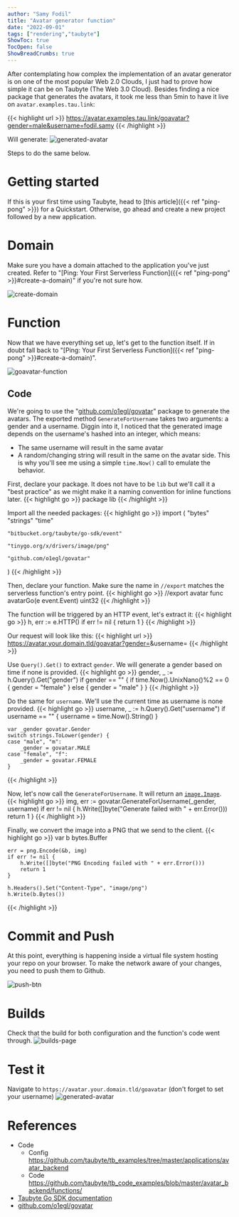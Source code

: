 ```yaml
---
author: "Samy Fodil"
title: "Avatar generator function"
date: "2022-09-01"
tags: ["rendering","taubyte"]
ShowToc: true
TocOpen: false
ShowBreadCrumbs: true
---
```



After contemplating how complex the implementation of an avatar generator is on one of the most popular Web 2.0 Clouds, I just had to prove how simple it can be on Taubyte (The Web 3.0 Cloud). Besides finding a nice package that generates the avatars, it took me less than 5min to have it live on `avatar.examples.tau.link`:

{{< highlight url >}}
https://avatar.examples.tau.link/goavatar?gender=male&username=fodil.samy
{{< /highlight >}}

Will generate:
![generated-avatar](https://avatar.examples.tau.link/goavatar?gender=male&username=fodil.samy)


Steps to do the same below.

# Getting started
If this is your first time using Taubyte, head to [this article]({{< ref "ping-pong" >}}) for a Quickstart. Otherwise, go ahead and create a new project followed by a new application.

# Domain
Make sure you have a domain attached to the application you've just created. Refer to "[Ping: Your First Serverless Function]({{< ref "ping-pong" >}}#create-a-domain)" if you're not sure how.

![create-domain](../images/create-domain.png)


# Function
Now that we have everything set up, let's get to the function itself. If in doubt fall back to "[Ping: Your First Serverless Function]({{< ref "ping-pong" >}}#create-a-domain)".

![goavatar-function](../images/goavatar-function.png)



## Code
We're going to use the "[github.com/o1egl/govatar](https://github.com/o1egl/govatar)" package to generate the avatars. The exported method `GenerateForUsername` takes two arguments: a gender and a username. Diggin into it, I noticed that the generated image depends on the username's hashed into  an integer, which means:
 - The same username will result in the same avatar
 - A random/changing string will result in the same on the avatar side. This is why you'll see me using a simple `time.Now()` call to emulate the behavior.


First, declare your package. It does not have to be `lib` but we'll call it a "best practice" as we might make it a naming convention for inline functions later.
{{< highlight go >}}
package lib
{{< /highlight >}}


Import all the needed packages:
{{< highlight go >}}
import (
	"bytes"
	"strings"
	"time"

	"bitbucket.org/taubyte/go-sdk/event"

	"tinygo.org/x/drivers/image/png"

	"github.com/o1egl/govatar"
)
{{< /highlight >}}

Then, declare your function. Make sure the name in `//export` matches the serverless function's entry point.
{{< highlight go >}}
//export avatar
func avatarGo(e event.Event) uint32
{{< /highlight >}}

The function will be triggered by an HTTP event, let's extract it:
{{< highlight go >}}
	h, err := e.HTTP()
	if err != nil {
		return 1
	}
{{< /highlight >}}

Our request will look like this:
{{< highlight url >}}
https://avatar.your.domain.tld/goavatar?gender=<gender>&username=<username>
{{< /highlight >}}

Use `Query().Get()` to extract `gender`. We will generate a gender based on time if none is provided.
{{< highlight go >}}
	gender, _ := h.Query().Get("gender")
	if gender == "" {
		if time.Now().UnixNano()%2 == 0 {
			gender = "female"
		} else {
			gender = "male"
		}
	}
{{< /highlight >}}

Do the same for `username`. We'll use the current time as username is none provided.
{{< highlight go >}}
	username, _ := h.Query().Get("username")
	if username == "" {
		username = time.Now().String()
	}

	var _gender govatar.Gender
	switch strings.ToLower(gender) {
	case "male", "m":
		_gender = govatar.MALE
	case "female", "f":
		_gender = govatar.FEMALE
	}

{{< /highlight >}}


Now, let's now call the `GenerateForUsername`. It will return an [`image.Image`](https://pkg.go.dev/image#Image).
{{< highlight go >}}
	img, err := govatar.GenerateForUsername(_gender, username)
	if err != nil {
		h.Write([]byte("Generate failed with " + err.Error()))
		return 1
	}
{{< /highlight >}}

Finally, we convert the image into a PNG that we send to the client.
{{< highlight go >}}
	var b bytes.Buffer

	err = png.Encode(&b, img)
	if err != nil {
		h.Write([]byte("PNG Encoding failed with " + err.Error()))
		return 1
	}

	h.Headers().Set("Content-Type", "image/png")
	h.Write(b.Bytes())

{{< /highlight >}}

# Commit and Push
At this point, everything is happening inside a virtual file system hosting your repo on your browser. To make the network aware of your changes, you need to push them to Github.

![push-btn](../images/push-btn.png)

# Builds
Check that the build for both configuration and the function's code went through.
![builds-page](../images/builds-page.png)

# Test it
Navigate to `https://avatar.your.domain.tld/goavatar` (don't forget to set your username)
![generated-avatar](https://avatar.examples.tau.link/goavatar)

# References
- Code
  - Config https://github.com/taubyte/tb_examples/tree/master/applications/avatar_backend
  - Code https://github.com/taubyte/tb_code_examples/blob/master/avatar_backend/functions/
- [Taubyte Go SDK documentation](https://pkg.go.dev/bitbucket.org/taubyte/go-sdk)
- [github.com/o1egl/govatar](https://github.com/o1egl/govatar)
